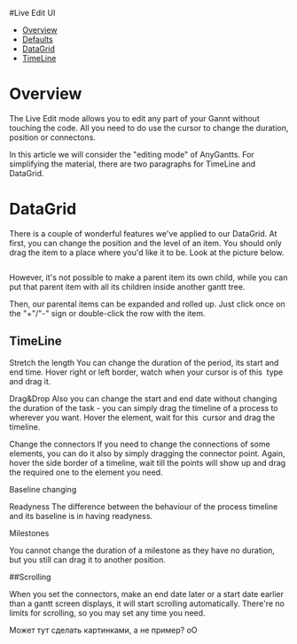 #Live Edit UI

* [Overview](#overview)
* [Defaults](#defaults)
 * [DataGrid](#datagrid)
 * [TimeLine](#timeline)
 
# Overview
The Live Edit mode allows you to edit any part of your Gannt without touching the code. All you need to do use the cursor to change the duration, position or connectons.

In this article we will consider the "editing mode" of AnyGantts. For simplifying the material, there are two paragraphs for TimeLine and DataGrid. 

# DataGrid

There is a couple of wonderful features we've applied to our DataGrid.
At first, you can change the position and the level of an item. You should only drag the item to a place where you'd like it to be. Look at the picture below.

<img>

However, it's not possible to make a parent item its own child, while you can put that parent item with all its children inside another gantt tree.

Then, our parental items can be expanded and rolled up. Just click once on the "+"/"-" sign or double-click the row with the item.

## TimeLine

Stretch the length
You can change the duration of the period, its start and end time. Hover right or left border, watch when your cursor is of this <img> type and drag it. 

Drag&Drop
Also you can change the start and end date without changing the duration of the task - you can simply drag the timeline of a process to wherever you want. Hover the element, wait for this <img> cursor and drag the timeline.

Change the connectors
If you need to change the connections of some elements, you can do it also by simply dragging the connector point. Again, hover the side border of a timeline, wait till the points will show up and drag the required one to the element you need.

Baseline changing



Readyness
The difference between the behaviour of the process timeline and its baseline is in having readyness. 

Milestones

You cannot change the duration of a milestone as they have no duration, but you still can drag it to another position.

##Scrolling

When you set the connectors, make an end date later or a start date earlier than a gantt screen displays, it will start scrolling automatically. There're no limits for scrolling, so you may set any time you need.


Может тут сделать картинками, а не пример? оО
